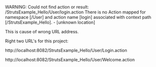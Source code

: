 WARNING: Could not find action or result: /StrutsExample_Hello/User/login.action
There is no Action mapped for namespace [/User] and action name [login] associated with context path [/StrutsExample_Hello]. - [unknown location]

This is cause of wrong URL address.

Right two URL's for this project:

http://localhost:8082/StrutsExample_Hello/User/Login.action

http://localhost:8082/StrutsExample_Hello/User/Welcome.action
